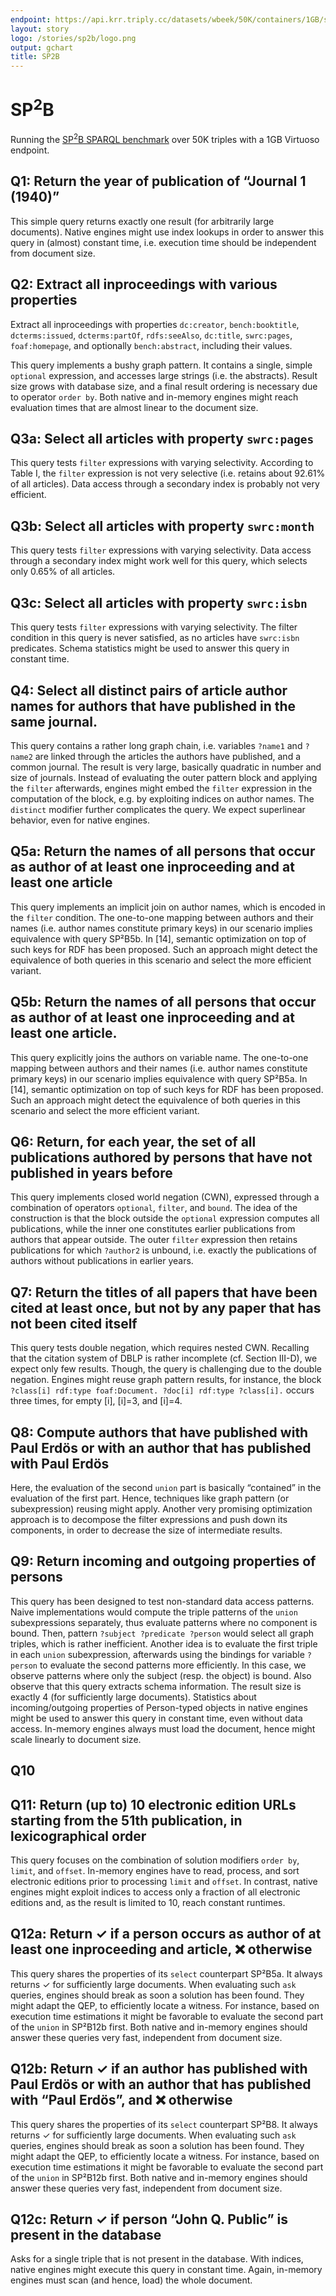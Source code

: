 ```yaml
---
endpoint: https://api.krr.triply.cc/datasets/wbeek/50K/containers/1GB/sparql
layout: story
logo: /stories/sp2b/logo.png
output: gchart
title: SP2B
---
```


# SP<sup>2</sup>B

Running the <a
href="http://dbis.informatik.uni-freiburg.de/index.php?project=SP2B/queries.php">SP<sup>2</sup>B
SPARQL benchmark</a> over 50K triples with a 1GB Virtuoso endpoint.

## Q1: Return the year of publication of “Journal 1 (1940)”

This simple query returns exactly one result (for arbitrarily large
documents).  Native engines might use index lookups in order to answer
this query in (almost) constant time, i.e. execution time should be
independent from document size.

<div data-query data-query-sparql="sp2b_q1.rq"></div>

## Q2: Extract all inproceedings with various properties

Extract all inproceedings with properties `dc:creator`,
`bench:booktitle`, `dcterms:issued`, `dcterms:partOf`, `rdfs:seeAlso`,
`dc:title`, `swrc:pages`, `foaf:homepage`, and optionally
`bench:abstract`, including their values.

This query implements a bushy graph pattern.  It contains a single,
simple `optional` expression, and accesses large strings (i.e. the
abstracts).  Result size grows with database size, and a final result
ordering is necessary due to operator `order by`.  Both native and
in-memory engines might reach evaluation times that are almost linear
to the document size.

<div data-query data-query-sparql="sp2b_q2.rq"></div>

## Q3a: Select all articles with property `swrc:pages`

This query tests `filter` expressions with varying selectivity.
According to Table I, the `filter` expression is not very selective
(i.e. retains about 92.61% of all articles).  Data access through a
secondary index is probably not very efficient.

<div data-query data-query-sparql="sp2b_q3a.rq"></div>

## Q3b: Select all articles with property `swrc:month`

This query tests `filter` expressions with varying selectivity.  Data
access through a secondary index might work well for this query, which
selects only 0.65% of all articles.

<div data-query data-query-sparql="sp2b_q3b.rq"></div>

## Q3c: Select all articles with property `swrc:isbn`

This query tests `filter` expressions with varying selectivity.  The
filter condition in this query is never satisfied, as no articles have
`swrc:isbn` predicates.  Schema statistics might be used to answer
this query in constant time.

<div data-query data-query-sparql="sp2b_q3c.rq"></div>

## Q4: Select all distinct pairs of article author names for authors that have published in the same journal.

This query contains a rather long graph chain, i.e. variables `?name1`
and `?name2` are linked through the articles the authors have
published, and a common journal.  The result is very large, basically
quadratic in number and size of journals.  Instead of evaluating the
outer pattern block and applying the `filter` afterwards, engines
might embed the `filter` expression in the computation of the block,
e.g. by exploiting indices on author names.  The `distinct` modifier
further complicates the query.  We expect superlinear behavior, even
for native engines.

<div data-query data-query-sparql="sp2b_q4.rq"></div>

## Q5a: Return the names of all persons that occur as author of at least one inproceeding and at least one article

This query implements an implicit join on author names, which is
encoded in the `filter` condition.  The one-to-one mapping between
authors and their names (i.e. author names constitute primary keys) in
our scenario implies equivalence with query SP²B5b.  In [14], semantic
optimization on top of such keys for RDF has been proposed.  Such an
approach might detect the equivalence of both queries in this scenario
and select the more efficient variant.

<div data-query data-query-sparql="sp2b_q5a.rq"></div>

## Q5b: Return the names of all persons that occur as author of at least one inproceeding and at least one article.

This query explicitly joins the authors on variable name.  The
one-to-one mapping between authors and their names (i.e. author names
constitute primary keys) in our scenario implies equivalence with
query SP²B5a.  In [14], semantic optimization on top of such keys for
RDF has been proposed.  Such an approach might detect the equivalence
of both queries in this scenario and select the more efficient
variant.

<div data-query data-query-sparql="sp2b_q5b.rq"></div>

## Q6: Return, for each year, the set of all publications authored by persons that have not published in years before

This query implements closed world negation (CWN), expressed through a
combination of operators `optional`, `filter`, and `bound`.  The idea
of the construction is that the block outside the `optional`
expression computes all publications, while the inner one constitutes
earlier publications from authors that appear outside.  The outer
`filter` expression then retains publications for which `?author2` is
unbound, i.e. exactly the publications of authors without publications
in earlier years.

<div data-query data-query-sparql="sp2b_q6.rq"></div>

## Q7: Return the titles of all papers that have been cited at least once, but not by any paper that has not been cited itself

This query tests double negation, which requires nested CWN.
Recalling that the citation system of DBLP is rather incomplete
(cf. Section III-D), we expect only few results.  Though, the query is
challenging due to the double negation.  Engines might reuse graph
pattern results, for instance, the block `?class[i] rdf:type
foaf:Document. ?doc[i] rdf:type ?class[i].` occurs three times, for
empty [i], [i]=3, and [i]=4.

<div data-query data-query-sparql="sp2b_q7.rq"></div>

## Q8: Compute authors that have published with Paul Erdös or with an author that has published with Paul Erdös

Here, the evaluation of the second `union` part is basically
“contained” in the evaluation of the first part.  Hence, techniques
like graph pattern (or subexpression) reusing might apply.  Another
very promising optimization approach is to decompose the filter
expressions and push down its components, in order to decrease the
size of intermediate results.

<div data-query data-query-sparql="sp2b_q8.rq"></div>

## Q9: Return incoming and outgoing properties of persons

This query has been designed to test non-standard data access
patterns.  Naive implementations would compute the triple patterns of
the `union` subexpressions separately, thus evaluate patterns where no
component is bound.  Then, pattern `?subject ?predicate ?person` would
select all graph triples, which is rather inefficient.  Another idea
is to evaluate the first triple in each `union` subexpression,
afterwards using the bindings for variable `?person` to evaluate the
second patterns more efficiently.  In this case, we observe patterns
where only the subject (resp. the object) is bound.  Also observe that
this query extracts schema information.  The result size is exactly 4
(for sufficiently large documents).  Statistics about
incoming/outgoing properties of Person-typed objects in native engines
might be used to answer this query in constant time, even without data
access.  In-memory engines always must load the document, hence might
scale linearly to document size.

<div data-query data-query-sparql="sp2b_q9.rq"></div>

## Q10

<div data-query data-query-sparql="sp2b_q10.rq"></div>

## Q11: Return (up to) 10 electronic edition URLs starting from the 51th publication, in lexicographical order

This query focuses on the combination of solution modifiers `order
by`, `limit`, and `offset`.  In-memory engines have to read, process,
and sort electronic editions prior to processing `limit` and `offset`.
In contrast, native engines might exploit indices to access only a
fraction of all electronic editions and, as the result is limited to
10, reach constant runtimes.

<div data-query data-query-sparql="sp2b_q11.rq"></div>

## Q12a: Return ✓ if a person occurs as author of at least one inproceeding and article, ❌ otherwise

This query shares the properties of its `select` counterpart SP²B5a.
It always returns ✓ for sufficiently large documents.  When evaluating
such `ask` queries, engines should break as soon a solution has been
found.  They might adapt the QEP, to efficiently locate a witness.
For instance, based on execution time estimations it might be
favorable to evaluate the second part of the `union` in SP²B12b first.
Both native and in-memory engines should answer these queries very
fast, independent from document size.

<div data-query data-query-sparql="sp2b_q12a.rq"></div>

## Q12b: Return ✓ if an author has published with Paul Erdös or with an author that has published with “Paul Erdös”, and ❌ otherwise

This query shares the properties of its `select` counterpart SP²B8.
It always returns ✓ for sufficiently large documents.  When evaluating
such `ask` queries, engines should break as soon a solution has been
found.  They might adapt the QEP, to efficiently locate a witness.
For instance, based on execution time estimations it might be
favorable to evaluate the second part of the `union` in SP²B12b first.
Both native and in-memory engines should answer these queries very
fast, independent from document size.

<div data-query data-query-sparql="sp2b_q12b.rq"></div>

## Q12c: Return ✓ if person “John Q. Public” is present in the database

Asks for a single triple that is not present in the database.  With
indices, native engines might execute this query in constant time.
Again, in-memory engines must scan (and hence, load) the whole
document.

<div data-query data-query-sparql="sp2b_q12c.rq"></div>
